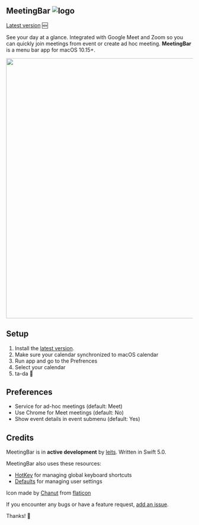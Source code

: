 ## MeetingBar ![logo](https://github.com/leits/MeetingBar/blob/master/MeetingBar/Assets.xcassets/AppIcon.appiconset/icon32.png) 

[Latest version](https://github.com/leits/MeetingBar/releases/latest/download/MeetingBar.dmg) :new:

See your day at a glance. Integrated with Google Meet and Zoom so you can quickly join meetings from event or create ad hoc meeting. **MeetingBar** is a menu bar app for macOS 10.15+.

<img src="https://github.com/leits/MeetingBar/blob/master/screenshot.png" width="700">

## Setup

1. Install the [latest version](https://github.com/leits/MeetingBar/releases/latest/download/MeetingBar.dmg).
2. Make sure your calendar synchronized to macOS calendar
3. Run app and go to the Prefrences
4. Select your calendar
5. ta-da :tada:

## Preferences

* Service for ad-hoc meetings (default: Meet)
* Use Chrome for Meet meetings (default: No)
* Show event details in event submenu (default: Yes)

## Credits

MeetingBar is in **active development** by [leits](https://github.com/leits). Written in Swift 5.0.

MeetingBar also uses these resources:
- [HotKey](https://github.com/soffes/HotKey) for managing global keyboard shortcuts
- [Defaults](https://github.com/sindresorhus/Defaults) for managing user settings

Icon made by [Chanut](https://www.flaticon.com/authors/chanut) from [flaticon](www.flaticon.com)

If you encounter any bugs or have a feature request, [add an issue](https://github.com/leits/MeetingBar/issues/new).

Thanks! :wave:
